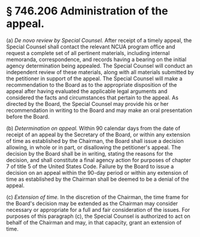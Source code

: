 # § 746.206   Administration of the appeal.

(a) *De novo review by Special Counsel.* After receipt of a timely appeal, the Special Counsel shall contact the relevant NCUA program office and request a complete set of all pertinent materials, including internal memoranda, correspondence, and records having a bearing on the initial agency determination being appealed. The Special Counsel will conduct an independent review of these materials, along with all materials submitted by the petitioner in support of the appeal. The Special Counsel will make a recommendation to the Board as to the appropriate disposition of the appeal after having evaluated the applicable legal arguments and considered the facts and circumstances that pertain to the appeal. As directed by the Board, the Special Counsel may provide his or her recommendation in writing to the Board and may make an oral presentation before the Board.


(b) *Determination on appeal.* Within 90 calendar days from the date of receipt of an appeal by the Secretary of the Board, or within any extension of time as established by the Chairman, the Board shall issue a decision allowing, in whole or in part, or disallowing the petitioner's appeal. The decision by the Board shall be in writing, stating the reasons for the decision, and shall constitute a final agency action for purposes of chapter 7 of title 5 of the United States Code. Failure by the Board to issue a decision on an appeal within the 90-day period or within any extension of time as established by the Chairman shall be deemed to be a denial of the appeal.


(c) *Extension of time.* In the discretion of the Chairman, the time frame for the Board's decision may be extended as the Chairman may consider necessary or appropriate for a full and fair consideration of the issues. For purposes of this paragraph (c), the Special Counsel is authorized to act on behalf of the Chairman and may, in that capacity, grant an extension of time.





